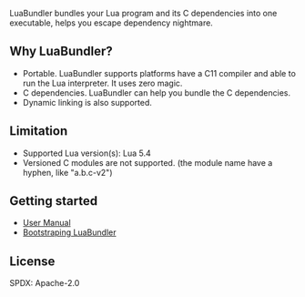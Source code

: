 LuaBundler bundles your Lua program and its C dependencies into one executable, helps you escape dependency nightmare.

## Why LuaBundler?

- Portable. LuaBundler supports platforms have a C11 compiler and able to run the Lua interpreter. It uses zero magic.
- C dependencies. LuaBundler can help you bundle the C dependencies.
- Dynamic linking is also supported.

## Limitation

- Supported Lua version(s): Lua 5.4
- Versioned C modules are not supported. (the module name have a hyphen, like "a.b.c-v2")

## Getting started

- [User Manual](./docs/manual.md)
- [Bootstraping LuaBundler](./docs/bootstrap.md)

## License

SPDX: Apache-2.0
